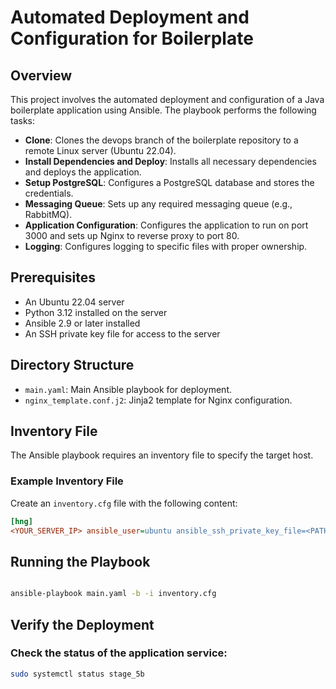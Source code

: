 # Automated Deployment and Configuration for Boilerplate

## Overview

This project involves the automated deployment and configuration of a Java boilerplate application using Ansible. The playbook performs the following tasks:

- **Clone**: Clones the devops branch of the boilerplate repository to a remote Linux server (Ubuntu 22.04).
- **Install Dependencies and Deploy**: Installs all necessary dependencies and deploys the application.
- **Setup PostgreSQL**: Configures a PostgreSQL database and stores the credentials.
- **Messaging Queue**: Sets up any required messaging queue (e.g., RabbitMQ).
- **Application Configuration**: Configures the application to run on port 3000 and sets up Nginx to reverse proxy to port 80.
- **Logging**: Configures logging to specific files with proper ownership.

## Prerequisites

- An Ubuntu 22.04 server
- Python 3.12 installed on the server
- Ansible 2.9 or later installed
- An SSH private key file for access to the server

## Directory Structure

- `main.yaml`: Main Ansible playbook for deployment.
- `nginx_template.conf.j2`: Jinja2 template for Nginx configuration.

## Inventory File

The Ansible playbook requires an inventory file to specify the target host.

### Example Inventory File

Create an `inventory.cfg` file with the following content:

```ini
[hng]
<YOUR_SERVER_IP> ansible_user=ubuntu ansible_ssh_private_key_file=<PATH_TO_YOUR_PRIVATE_KEY> ansible_python_interpreter=/usr/bin/python3.12
```

## Running the Playbook

```sh

ansible-playbook main.yaml -b -i inventory.cfg
```

## Verify the Deployment

### Check the status of the application service:

```sh
sudo systemctl status stage_5b
```
